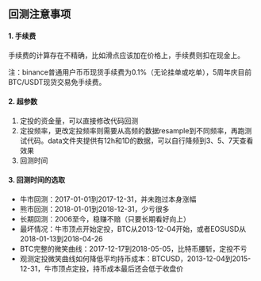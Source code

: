 ## 回测注意事项

#### 1. 手续费

手续费的计算存在不精确，比如滑点应该加在价格上，手续费则扣在现金上。

注：binance普通用户币币现货手续费为0.1%（无论挂单或吃单），5周年庆目前BTC/USDT现货交易免手续费。

#### 2. 超参数

1. 定投的资金量，可以直接修改代码回测
2. 定投频率，更改定投频率则需要从高频的数据resample到不同频率，再跑测试代码。data文件夹提供有12h和1D的数据，可以自行降频到3、5、7天查看效果
3. 回测时间

#### 3. 回测时间的选取
- 牛市回测：2017-01-01到2017-12-31，并未跑过本身涨幅
- 熊市回测：2018-01-01到2018-12-31，少亏很多
- 长期回测：2006至今，稳赚不赔（只要长期看好向上）
- 最坏情况：牛市顶点开始定投，BTC从2013-12-04开始，或者EOSUSD从2018-01-13到2018-04-26
- BTC完整的微笑曲线：2017-12-17到2018-05-05，比特币腰斩，定投不亏
- 观测定投微笑曲线如何降低平均持币成本：BTCUSD，2013-12-04到2015-12-31，牛市顶点定投，持币成本最后还会低于收盘价


